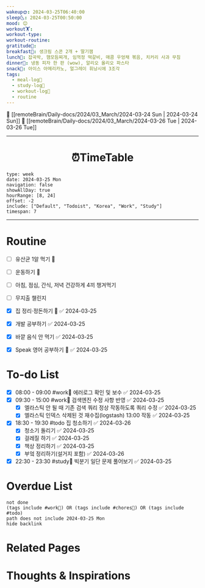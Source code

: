 ```yaml
---
wakeup🌞: 2024-03-25T06:40:00
sleep🌜: 2024-03-25T00:50:00
mood: 😌
workout🏋️: 
workout-type: 
workout-routine: 
gratitude🙏: 
breakfast🍳: 생크림 스콘 2개 + 딸기잼
lunch🍚: 잡곡박, 햄모듬찌개, 임꺽정 떡갈비, 매콤 우엉채 볶음, 치커리 사과 무침
dinner🥗: 냉동 피자 한 판 (wow), 알리오 올리오 파스타
snack🍬: 아이스 아메리카노, 얼그레이 휘낭시에 3조각
tags:
  - meal-log📝
  - study-log📓
  - workout-log💪
  - routine
---
```


🔺 [[remoteBrain/Daily-docs/2024/03_March/2024-03-24 Sun | 2024-03-24 Sun]]
🔻 [[remoteBrain/Daily-docs/2024/03_March/2024-03-26 Tue | 2024-03-26 Tue]]
___
<h1> <center>⏰TimeTable </center> </h1>

```gEvent
type: week
date: 2024-03-25 Mon
navigation: false
showAllDay: true
hourRange: [8, 24]
offset: -2
include: ["Default", "Todoist", "Korea", "Work", "Study"]
timespan: 7
```

--- 


# Routine 

- [ ] 유산균 1알 먹기 🔼 
- [ ] 운동하기 🔼
- [ ] 아침, 점심, 간식, 저녁 건강하게 4끼 챙겨먹기
- [ ] 무지출 챌린지 
- [x] 집 정리·정돈하기 🔼 ✅ 2024-03-25
- [x] 개발 공부하기 ✅ 2024-03-25
- [x] 바깥 음식 안 먹기 ✅ 2024-03-25
- [x] Speak 영어 공부하기 🔼 ✅ 2024-03-25


# To-do List

- [x] 08:00 - 09:00 #work💼 에러로그 확인 및 보수 ✅ 2024-03-25
- [x] 09:30 - 15:00 #work💼 검색엔진 수정 사항 반영 ✅ 2024-03-25
	- [x] 엘라스틱 안 될 때 기존 검색 쿼리 정상 작동하도록 쿼리 수정 ✅ 2024-03-25
	- [x] 엘라스틱 인덱스 삭제된 것 재수집(logstash) 13:00 작동 ✅ 2024-03-25
- [x] 18:30 - 19:30 #todo 집 청소하기 ✅ 2024-03-26
	- [x] 청소기 돌리기 ✅ 2024-03-25
	- [x] 걸레질 하기 ✅ 2024-03-25
	- [x] 책상 정리하기 ✅ 2024-03-25
	- [x] 부엌 정리하기(설거지 포함) ✅ 2024-03-26
- [x] 22:30 - 23:30 #study📓 빅분기 일단 문제 풀어보기 ✅ 2024-03-25

# Overdue List
```tasks
not done
(tags include #work💼) OR (tags include #chores🧺) OR (tags include #todo)
path does not include 2024-03-25 Mon
hide backlink
```

# Related Pages



# Thoughts & Inspirations

